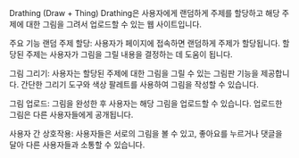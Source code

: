 
Drathing (Draw + Thing)
Drathing은 사용자에게 랜덤하게 주제를 할당하고 해당 주제에 대한 그림을 그려서 업로드할 수 있는 웹 사이트입니다.

주요 기능
랜덤 주제 할당: 사용자가 페이지에 접속하면 랜덤하게 주제가 할당됩니다. 할당된 주제는 사용자가 그림을 그릴 내용을 결정하는 데 도움이 됩니다.

그림 그리기: 사용자는 할당된 주제에 대한 그림을 그릴 수 있는 그림판 기능을 제공합니다. 간단한 그리기 도구와 색상 팔레트를 사용하여 그림을 작성할 수 있습니다.

그림 업로드: 그림을 완성한 후 사용자는 해당 그림을 업로드할 수 있습니다. 업로드한 그림은 다른 사용자들에게 공개됩니다.

사용자 간 상호작용: 사용자들은 서로의 그림을 볼 수 있고, 좋아요를 누르거나 댓글을 달아 다른 사용자들과 소통할 수 있습니다.
